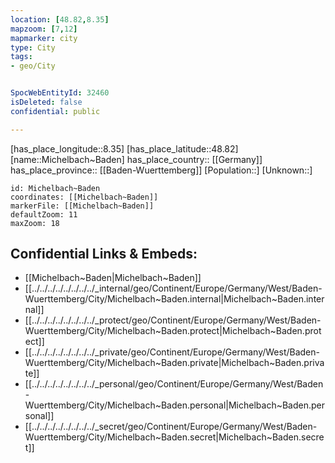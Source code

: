 ```yaml
---
location: [48.82,8.35] 
mapzoom: [7,12] 
mapmarker: city 
type: City
tags:
- geo/City


SpocWebEntityId: 32460
isDeleted: false
confidential: public

---
```

[has_place_longitude::8.35] 
[has_place_latitude::48.82] 
[name::Michelbach~Baden] 
has_place_country:: [[Germany]]  
has_place_province:: [[Baden-Wuerttemberg]] 
[Population::] 
[Unknown::] 


```leaflet
id: Michelbach~Baden
coordinates: [[Michelbach~Baden]] 
markerFile: [[Michelbach~Baden]] 
defaultZoom: 11 
maxZoom: 18
```


## Confidential Links & Embeds: 
- [[Michelbach~Baden|Michelbach~Baden]]  
- [[../../../../../../../../_internal/geo/Continent/Europe/Germany/West/Baden-Wuerttemberg/City/Michelbach~Baden.internal|Michelbach~Baden.internal]] 
- [[../../../../../../../../_protect/geo/Continent/Europe/Germany/West/Baden-Wuerttemberg/City/Michelbach~Baden.protect|Michelbach~Baden.protect]] 
- [[../../../../../../../../_private/geo/Continent/Europe/Germany/West/Baden-Wuerttemberg/City/Michelbach~Baden.private|Michelbach~Baden.private]] 
- [[../../../../../../../../_personal/geo/Continent/Europe/Germany/West/Baden-Wuerttemberg/City/Michelbach~Baden.personal|Michelbach~Baden.personal]] 
- [[../../../../../../../../_secret/geo/Continent/Europe/Germany/West/Baden-Wuerttemberg/City/Michelbach~Baden.secret|Michelbach~Baden.secret]] 
